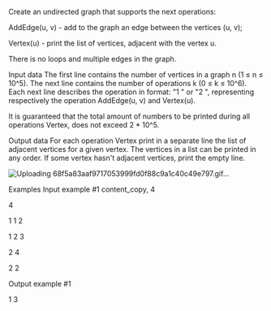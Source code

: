 Create an undirected graph that supports the next operations:

AddEdge(u, v) - add to the graph an edge between the vertices (u, v);

Vertex(u) - print the list of vertices, adjacent with the vertex u.

There is no loops and multiple edges in the graph.

Input data
The first line contains the number of vertices in a graph n (1 ≤ n ≤ 10^5). The next line contains the number of operations k (0 ≤ k ≤ 10^6). Each next line describes the operation in format: "1 " or "2 ", representing respectively the operation AddEdge(u, v) and Vertex(u).

It is guaranteed that the total amount of numbers to be printed during all operations Vertex, does not exceed 2 * 10^5.

Output data
For each operation Vertex print in a separate line the list of adjacent vertices for a given vertex. The vertices in a list can be printed in any order. If some vertex hasn't adjacent vertices, print the empty line.


![Uploading 68f5a83aaf9717053999fd0f88c9a1c40c49e797.gif…]()


Examples
Input example #1 content_copy,
4

4

1 1 2

1 2 3

2 4

2 2

Output example #1

1 3
